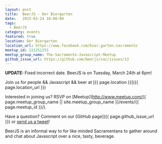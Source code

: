 ```yaml
---
layout: post
title:  BeerJS - Der Biergarten
date:   2015-03-24 18:00:00
tags:
  - BeerJS
category: events
featured: true
location: Der Biergarten
location_url: https://www.facebook.com/bier.garten.sacramento
meetup_id: 221251253
meetup_group_name: The-Sacramento-Javascript-Meetup
github_issue_url: https://github.com/beerjs/sac/issues/13
---
```


**UPDATE:** Fixed incorrect date. BeerJS is on Tuesday, March 24th at 6pm!

Join us for people && Javascript && beer at 
[{{ page.location }}]({{ page.location_url }})

Interested in joining us? RSVP on
[Meetup](http://www.meetup.com/{{ page.meetup_group_name || site.meetup_group_name }}/events/{{ page.meetup_id }}/).

Have a question? Comment on our
[GitHub page]({{ page.github_issue_url }}) or
[send us a tweet](https://twitter.com/beerjs_sac)!

<!-- more -->

BeerJS is an informal way to for like minded Sacramentans to gather around and
chat about Javascript over a nice, tasty, beverage.
